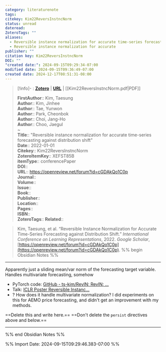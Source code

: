 ```yaml
---
category: literaturenote
tags: 
citekey: Kim22ReversInstncNorm
status: unread
dateread: 
ZoteroTags: ""
aliases:
  - Reversible instance normalization for accurate time-series forecasting against distribution shift
  - Reversible instance normalization for accurate
publisher: ""
citation key: Kim22ReversInstncNorm
DOI: ""
"created date:": 2024-09-15T09:29:34-07:00
modified date: 2024-09-15T09:36:49-07:00
created date: 2024-12-17T08:51:31-08:00
---
```


> [!info]- : [**Zotero**](zotero://select/library/items/XEFST85B)   | [**URL**](https://openreview.net/forum?id=cGDAkQo1C0p) | [[Kim22ReversInstncNorm.pdf|PDF]]
>
> 
> 
> **FirstAuthor**:: Kim, Taesung  
> **Author**:: Kim, Jinhee  
> **Author**:: Tae, Yunwon  
> **Author**:: Park, Cheonbok  
> **Author**:: Choi, Jang-Ho  
> **Author**:: Choo, Jaegul  
~    
> **Title**:: "Reversible instance normalization for accurate time-series forecasting against distribution shift"  
> **Date**:: 2022-01-01  
> **Citekey**:: Kim22ReversInstncNorm  
> **ZoteroItemKey**:: XEFST85B  
> **itemType**:: conferencePaper  
> **DOI**::   
> **URL**:: https://openreview.net/forum?id=cGDAkQo1C0p  
> **Journal**::   
> **Volume**::   
> **Issue**::   
> **Book**::   
> **Publisher**::   
> **Location**::    
> **Pages**::   
> **ISBN**::   
> **ZoteroTags**:: 
> **Related**:: 

> Kim, Taesung, et al. “Reversible Instance Normalization for Accurate Time-Series Forecasting against Distribution Shift.” _International Conference on Learning Representations_, 2022. _Google Scholar_, [https://openreview.net/forum?id=cGDAkQo1C0p](https://openreview.net/forum?id=cGDAkQo1C0p).
%% begin Obsidian Notes %%
___

Apparently just a sliding mean/var norm of the forecasting target variable. Handles multivariate forecasting, somehow

- PyTorch code: [GitHub - ts-kim/RevIN: RevIN: ...](https://github.com/ts-kim/RevIN)
- Talk: [ICLR Poster Reversible Instanc...](https://iclr.cc/virtual/2022/poster/6034)
- ? How does it handle multivariate normalization?  I did experiments on this for AEMO price forecasting, and didn't get an improvement with my methods.


==Delete this and write here.==
==Don't delete the `persist` directives above and below.==
___
%% end Obsidian Notes %%



%% Import Date: 2024-09-15T09:29:46.383-07:00 %%
